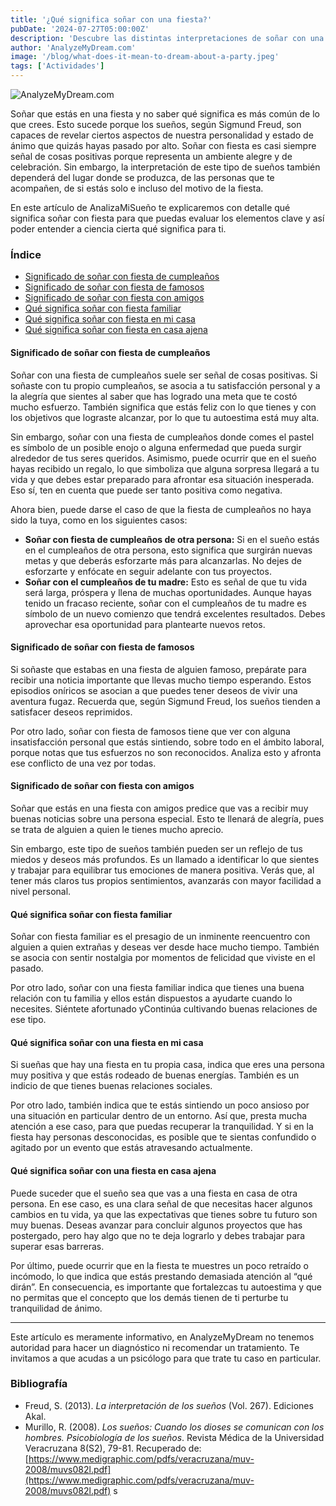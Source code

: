 ```yaml
---
title: '¿Qué significa soñar con una fiesta?'
pubDate: '2024-07-27T05:00:00Z'
description: 'Descubre las distintas interpretaciones de soñar con una fiesta, desde una fiesta de cumpleaños hasta una fiesta con amigos y familiares.'
author: 'AnalyzeMyDream.com'
image: '/blog/what-does-it-mean-to-dream-about-a-party.jpeg'
tags: ['Actividades']
---
```


![AnalyzeMyDream.com](/blog/what-does-it-mean-to-dream-about-a-party.jpeg)

Soñar que estás en una fiesta y no saber qué significa es más común de lo que crees. Esto sucede porque los sueños, según Sigmund Freud, son capaces de revelar ciertos aspectos de nuestra personalidad y estado de ánimo que quizás hayas pasado por alto. Soñar con fiesta es casi siempre señal de cosas positivas porque representa un ambiente alegre y de celebración. Sin embargo, la interpretación de este tipo de sueños también dependerá del lugar donde se produzca, de las personas que te acompañen, de si estás solo e incluso del motivo de la fiesta.

En este artículo de AnalizaMiSueño te explicaremos con detalle qué significa soñar con fiesta para que puedas evaluar los elementos clave y así poder entender a ciencia cierta qué significa para ti.

### Índice

- [Significado de soñar con fiesta de cumpleaños](#significado-de-soñar-con-fiesta-de-cumpleaños)
- [Significado de soñar con fiesta de famosos](#significado-de-soñar-con-fiesta-de-famosos)
- [Significado de soñar con fiesta con amigos](#significado-de-soñar-con-fiesta-con-amigos)
- [Qué significa soñar con fiesta familiar](#qué-significa-soñar-con-fiesta-familiar)
- [Qué significa soñar con fiesta en mi casa](#qué-significa-soñar-con-una-fiesta-en-mi-casa)
- [Qué significa soñar con fiesta en casa ajena](#qué-significa-soñar-con-una-fiesta-en-casa-ajena)


#### Significado de soñar con fiesta de cumpleaños

Soñar con una fiesta de cumpleaños suele ser señal de cosas positivas. Si soñaste con tu propio cumpleaños, se asocia a tu satisfacción personal y a la alegría que sientes al saber que has logrado una meta que te costó mucho esfuerzo. También significa que estás feliz con lo que tienes y con los objetivos que lograste alcanzar, por lo que tu autoestima está muy alta.

Sin embargo, soñar con una fiesta de cumpleaños donde comes el pastel es símbolo de un posible enojo o alguna enfermedad que pueda surgir alrededor de tus seres queridos. Asimismo, puede ocurrir que en el sueño hayas recibido un regalo, lo que simboliza que alguna sorpresa llegará a tu vida y que debes estar preparado para afrontar esa situación inesperada. Eso sí, ten en cuenta que puede ser tanto positiva como negativa.

Ahora bien, puede darse el caso de que la fiesta de cumpleaños no haya sido la tuya, como en los siguientes casos:

- **Soñar con fiesta de cumpleaños de otra persona:** Si en el sueño estás en el cumpleaños de otra persona, esto significa que surgirán nuevas metas y que deberás esforzarte más para alcanzarlas. No dejes de esforzarte y enfócate en seguir adelante con tus proyectos.
- **Soñar con el cumpleaños de tu madre:** Esto es señal de que tu vida será larga, próspera y llena de muchas oportunidades. Aunque hayas tenido un fracaso reciente, soñar con el cumpleaños de tu madre es símbolo de un nuevo comienzo que tendrá excelentes resultados. Debes aprovechar esa oportunidad para plantearte nuevos retos. 

#### Significado de soñar con fiesta de famosos

Si soñaste que estabas en una fiesta de alguien famoso, prepárate para recibir una noticia importante que llevas mucho tiempo esperando. Estos episodios oníricos se asocian a que puedes tener deseos de vivir una aventura fugaz. Recuerda que, según Sigmund Freud, los sueños tienden a satisfacer deseos reprimidos.

Por otro lado, soñar con fiesta de famosos tiene que ver con alguna insatisfacción personal que estás sintiendo, sobre todo en el ámbito laboral, porque notas que tus esfuerzos no son reconocidos. Analiza esto y afronta ese conflicto de una vez por todas. 

#### Significado de soñar con fiesta con amigos

Soñar que estás en una fiesta con amigos predice que vas a recibir muy buenas noticias sobre una persona especial. Esto te llenará de alegría, pues se trata de alguien a quien le tienes mucho aprecio.

Sin embargo, este tipo de sueños también pueden ser un reflejo de tus miedos y deseos más profundos. Es un llamado a identificar lo que sientes y trabajar para equilibrar tus emociones de manera positiva. Verás que, al tener más claros tus propios sentimientos, avanzarás con mayor facilidad a nivel personal.

#### Qué significa soñar con fiesta familiar

Soñar con fiesta familiar es el presagio de un inminente reencuentro con alguien a quien extrañas y deseas ver desde hace mucho tiempo. También se asocia con sentir nostalgia por momentos de felicidad que viviste en el pasado.

Por otro lado, soñar con una fiesta familiar indica que tienes una buena relación con tu familia y ellos están dispuestos a ayudarte cuando lo necesites. Siéntete afortunado yContinúa cultivando buenas relaciones de ese tipo.

#### Qué significa soñar con una fiesta en mi casa

Si sueñas que hay una fiesta en tu propia casa, indica que eres una persona muy positiva y que estás rodeado de buenas energías. También es un indicio de que tienes buenas relaciones sociales. 

Por otro lado, también indica que te estás sintiendo un poco ansioso por una situación en particular dentro de un entorno. Así que, presta mucha atención a ese caso, para que puedas recuperar la tranquilidad. Y si en la fiesta hay personas desconocidas, es posible que te sientas confundido o agitado por un evento que estás atravesando actualmente.

#### Qué significa soñar con una fiesta en casa ajena

Puede suceder que el sueño sea que vas a una fiesta en casa de otra persona. En ese caso, es una clara señal de que necesitas hacer algunos cambios en tu vida, ya que las expectativas que tienes sobre tu futuro son muy buenas. Deseas avanzar para concluir algunos proyectos que has postergado, pero hay algo que no te deja lograrlo y debes trabajar para superar esas barreras.

Por último, puede ocurrir que en la fiesta te muestres un poco retraído o incómodo, lo que indica que estás prestando demasiada atención al “qué dirán”. En consecuencia, es importante que fortalezcas tu autoestima y que no permitas que el concepto que los demás tienen de ti perturbe tu tranquilidad de ánimo.

---

Este artículo es meramente informativo, en AnalyzeMyDream no tenemos autoridad para hacer un diagnóstico ni recomendar un tratamiento. Te invitamos a que acudas a un psicólogo para que trate tu caso en particular.

### Bibliografía

- Freud, S. (2013). *La interpretación de los sueños* (Vol. 267). Ediciones Akal.
- Murillo, R. (2008). *Los sueños: Cuando los dioses se comunican con los hombres. Psicobiología de los sueños*. Revista Médica de la Universidad Veracruzana 8(S2), 79-81. Recuperado de: [https://www.medigraphic.com/pdfs/veracruzana/muv-2008/muvs082l.pdf](https://www.medigraphic.com/pdfs/veracruzana/muv-2008/muvs082l.pdf)
s